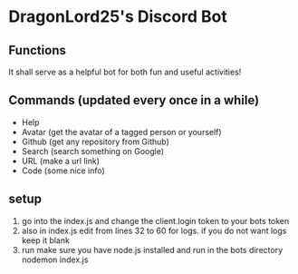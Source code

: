 # DragonLord25's Discord Bot

## Functions
It shall serve as a helpful bot for both fun and useful activities!

## Commands (updated every once in a while)
- Help
- Avatar (get the avatar of a tagged person or yourself)
- Github (get any repository from Github)
- Search (search something on Google)
- URL (make a url link)
- Code (some nice info)

## setup
1. go into the index.js and change the client.login token to your bots token
2. also in index.js edit from lines 32 to 60 for logs.  if you do not want logs keep it blank
3. run make sure you have node.js installed and run in the bots directory nodemon index.js